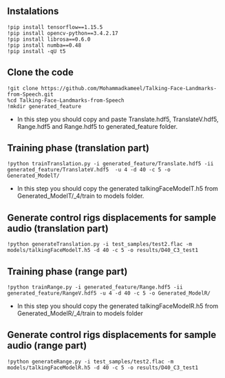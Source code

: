 ## Instalations

```
!pip install tensorflow==1.15.5
!pip install opencv-python==3.4.2.17
!pip install librosa==0.6.0
!pip install numba==0.48
!pip install -qU t5
```
## Clone the code

```
!git clone https://github.com/Mohammadkameel/Talking-Face-Landmarks-from-Speech.git
%cd Talking-Face-Landmarks-from-Speech
!mkdir generated_feature
```

* In this step you should copy and paste Translate.hdf5, TranslateV.hdf5, Range.hdf5 and Range.hdf5 to generated_feature folder.

## Training phase (translation part)

```
!python trainTranslation.py -i generated_feature/Translate.hdf5 -ii generated_feature/TranslateV.hdf5  -u 4 -d 40 -c 5 -o Generated_ModelT/
```

* In this step you should copy the generated talkingFaceModelT.h5 from Generated_ModelT/_4/train to models folder.

## Generate control rigs displacements for sample audio (translation part)

```
!python generateTranslation.py -i test_samples/test2.flac -m models/talkingFaceModelT.h5 -d 40 -c 5 -o results/D40_C3_test1
```

## Training phase (range part)

```
!python trainRange.py -i generated_feature/Range.hdf5 -ii generated_feature/RangeV.hdf5 -u 4 -d 40 -c 5 -o Generated_ModelR/
```

* In this step you should copy the generated talkingFaceModelR.h5 from Generated_ModelR/_4/train to models folder

## Generate control rigs displacements for sample audio (range part)

```
!python generateRange.py -i test_samples/test2.flac -m models/talkingFaceModelR.h5 -d 40 -c 5 -o results/D40_C3_test1
```
